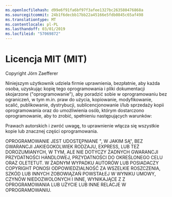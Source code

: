```yaml
---
ms.openlocfilehash: d99e6f91fa6bf97f3afee1327bc263580476868a
ms.sourcegitcommit: 24b1f6decbb17bb22a45166e5fdb0845c65af498
ms.translationtype: MT
ms.contentlocale: pl-PL
ms.lasthandoff: 03/01/2019
ms.locfileid: "57069872"
---
```

<a name="the-mit-license-mit"></a>Licencja MIT (MIT)
=====================

Copyright Jörn Zaefferer

Niniejszym użytkownik udziela firmie uprawnienia, bezpłatnie, aby każda osoba, uzyskując kopię tego oprogramowania i pliki dokumentacji skojarzone ("oprogramowanie"), aby poradzić sobie w oprogramowaniu bez ograniczeń, w tym m.in. praw do użycia, kopiowanie, modyfikowanie, scalić, publikowanie, dystrybucji, sublicencjonowanie i/lub sprzedaży kopii oprogramowania oraz do umożliwienia osób, którym dostarczono oprogramowanie, aby to zrobić, spełnieniu następujących warunków:

Prawach autorskich i zwróć uwagę, to uprawnienie włącza się wszystkie kopie lub znacznej części oprogramowania.

OPROGRAMOWANIE JEST UDOSTĘPNIANE ", W JAKIM SĄ", BEZ GWARANCJI JAKIEGOKOLWIEK RODZAJU, EXPRESS, LUB TEŻ DOROZUMIANYCH, W TYM, ALE NIE DOTYCZY ŻADNYCH GWARANCJI PRZYDATNOŚCI HANDLOWEJ, PRZYDATNOŚCI DO OKREŚLONEGO CELU ORAZ OLETETUT. W ŻADNYM WYPADKU AUTORÓW LUB POSIADACZY COPYRIGHT PONOSI ODPOWIEDZIALNOŚĆ ZA WSZELKIE ROSZCZENIA, SZKÓD LUB INNYCH ZOBOWIĄZAŃ POWSTAŁEJ W WYNIKU UMOWY, CZYNÓW NIEDOZWOLONYCH I INNE, WYNIKAJĄCE Z Z OPROGRAMOWANIA LUB UŻYCIE LUB INNE RELACJE W OPROGRAMOWANIU.
